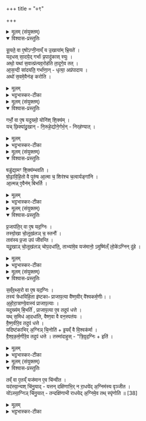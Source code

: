 +++
title = "०९"

+++


<details><summary>मूलम् (संयुक्तम्)</summary>

सू॒यते॒ वा ए॒षो॑ऽग्नी॒नाय्ँय उ॒खाया॑म्भ्रि॒यते॒ यद॒धस्सा॒दये॒द्गर्भाः॑ प्र॒पादु॑कास्स्यु॒रथो॒ यथा॑ स॒वात्प्र॑त्यव॒रोह॑ति ता॒दृगे॒व तदा॑स॒न्दी सा॑दयति॒ गर्भा॑णा॒न्धृत्या॒ अप्र॑पादा॒याथो॑ स॒वमे॒वैन॑ङ्करोति॒
</details>

<details open><summary>विश्वास-प्रस्तुतिः</summary>

सू॒यते॒ वा ए॒षो॑ऽग्नी॒नाय्ँ य उ॒खाया॑म् भ्रि॒यते॑ ।  
यद॒धस् सा॒दये॒द् गर्भाः॑ प्र॒पादु॑कास् स्युः ।  
अथो॒ यथा॑ स॒वात्प्र॑त्यव॒रोह॑ति ता॒दृगे॒व तत् ।  
आ॒स॒न्दी सा॑दयति॒ गर्भा॑णा॒न् - धृत्या॒ अप्र॑पादाय ।  
अथो॑ स॒वमे॒वैन॑ङ् करोति ।  
</details>

<details><summary>मूलम्</summary>

सू॒यते॒ वा ए॒षो॑ऽग्नी॒नाय्ँ य उ॒खाया॑म् भ्रि॒यते॑ ।  
यद॒धस् सा॒दये॒द् गर्भाः॑ प्र॒पादु॑कास् स्युः ।  
अथो॒ यथा॑ स॒वात्प्र॑त्यव॒रोह॑ति ता॒दृगे॒व तत् ।  
आ॒स॒न्दी सा॑दयति॒ गर्भा॑णा॒न् - धृत्या॒ अप्र॑पादाय ।  
अथो॑ स॒वमे॒वैन॑ङ् करोति ।  
</details>

<details><summary>भट्टभास्कर-टीका</summary>

1सूयते वा एष इत्यादि ॥ अग्नीनां मध्ये अयं भूयते उत्पद्यते ईश्वरो वा क्रियते तदिदं यदधस्सादयेत् गर्भाः प्रजानां प्रपादुकाः प्रपतनशीलास्स्युः । अपि च यथा सवात् ऐश्वर्यात्प्रत्यवरोहति प्रच्यवते तादृगेव तत् ईश्वरस्याधस्सादनात् । तस्मात् आसन्दी आसन्द्यां सादयति । 'सुपा सुलुक्' इति सप्तम्या अलुक् । प्रगृह्यत्वं व्यत्ययेन प्रवर्तते । तृतीया वा लुप्यते, 'स्थाल्या भुङ्क्ष्व' इतिवत् साधनत्वस्य विवक्षितत्वात् । गर्भाणां रक्षणाय अप्रपतनाय च तद्भवति । अथो अपि च सवं यज्ञवन्तं एवैनं करोति । यद्वा - यजमानमेवेश्वरं करोति ॥
</details>

<details><summary>मूलम् (संयुक्तम्)</summary>

गर्भो॒ वा ए॒ष यदुख्यो॒ योनि॑श्शि॒क्य॑य्ँयच्छि॒क्या॑दु॒खान्नि॒रूहे॒द्योने॒र्गर्भ॒न्निर्‌ह॑ण्या॒थ्...
</details>

<details open><summary>विश्वास-प्रस्तुतिः</summary>

गर्भो॒ वा ए॒ष यदुख्यो॒ योनि॑श् शि॒क्य॑म् ।  
यच् छि॒क्या॑दु॒खान् - नि॒रूहे॒द्योने॒र्गर्भ॒न् - निर्‌ह॑ण्यात् ।  
</details>

<details><summary>मूलम्</summary>

गर्भो॒ वा ए॒ष यदुख्यो॒ योनि॑श् शि॒क्य॑म् ।  
यच् छि॒क्या॑दु॒खान् - नि॒रूहे॒द्योने॒र्गर्भ॒न् - निर्‌ह॑ण्यात् ।  
</details>

<details><summary>भट्टभास्कर-टीका</summary>

2गर्भो वा इत्यादि ॥ गतम् । निरूहणमपनयनं निरूहणमकाल एव गर्भस्य निर्गमनम् । तस्मान्न निरूहेदिति ॥
</details>

<details><summary>मूलम् (संयुक्तम्)</summary>

षडु॑द्यामꣳ शि॒क्य॑म्भवति षोढाविहि॒तो वै [36]  
पुरु॑ष आ॒त्मा च॒ शिर॑श्च च॒त्वार्यङ्गा॑न्या॒त्मन्ने॒वैन॑म्बिभर्ति
</details>

<details open><summary>विश्वास-प्रस्तुतिः</summary>

षडु॑द्यामꣳ शि॒क्य॑म्भवति ।  
षो॒ढा॒वि॒हि॒तो वै पुरु॑ष आ॒त्मा च॒ शिर॑श्च च॒त्वार्यङ्गा॑नि ।  
आ॒त्मन्न् ए॒वैन॑म् बिभर्ति ।  
</details>

<details><summary>मूलम्</summary>

षडु॑द्यामꣳ शि॒क्य॑म्भवति ।  
षो॒ढा॒वि॒हि॒तो वै पुरु॑ष आ॒त्मा च॒ शिर॑श्च च॒त्वार्यङ्गा॑नि ।  
आ॒त्मन्न् ए॒वैन॑म् बिभर्ति ।  
</details>

<details><summary>भट्टभास्कर-टीका</summary>

3षडुद्याममिति ॥ निरूहणनिषेधविधिः । उद्यामाः पादाः । षोढाविहित इति षष्ट्प्रकारो विहितः । 'षष उत्वम्' इति षत्वष्टुत्वे । आत्मा शरीरं कण्ठादयः उपरिशिरः चत्वार्यङ्गानि द्वौ हस्तौ द्वौ पादौ षट्त्वान्वयादात्मन्येष धृतो भवत्युख्यः । शिक्यादिनिरूहणेन । तस्मान्न निरूहेदिति ॥
</details>

<details><summary>मूलम् (संयुक्तम्)</summary>

प्र॒जाप॑ति॒र्वा ए॒ष यद॒ग्निस्तस्यो॒खा चो॒लूख॑लञ्च॒ स्तनौ॒ ताव॑स्य प्र॒जा उप॑ जीवन्ति॒ यदु॒खाञ्चो॒लूख॑लञ्चोप॒दधा॑ति॒ ताभ्या॑मे॒व यज॑मानो॒ऽमुष्मि॑ल्ँलो॒के॑ऽग्निन्दु॑हे
</details>

<details open><summary>विश्वास-प्रस्तुतिः</summary>

प्र॒जाप॑ति॒र् वा ए॒ष यद॒ग्निः ।  
तस्यो॒खा चो॒लूख॑लञ् च॒ स्तनौ॑ ।  
ताव॑स्य प्र॒जा उप॑ जीवन्ति ।  
यदु॒खाञ् चो॒लूख॑लञ् चोप॒दधा॑ति॒, ताभ्या॑मे॒व यज॑मानो॒ ऽमुष्मि॑ल्ँ लो॒के॑ऽग्निन् दु॑हे ।  
</details>

<details><summary>मूलम्</summary>

प्र॒जाप॑ति॒र् वा ए॒ष यद॒ग्निः ।  
तस्यो॒खा चो॒लूख॑लञ् च॒ स्तनौ॑ ।  
ताव॑स्य प्र॒जा उप॑ जीवन्ति ।  
यदु॒खाञ् चो॒लूख॑लञ् चोप॒दधा॑ति॒, ताभ्या॑मे॒व यज॑मानो॒ ऽमुष्मि॑ल्ँ लो॒के॑ऽग्निन् दु॑हे ।  
</details>

<details><summary>भट्टभास्कर-टीका</summary>

4प्रजापतिर्वा इत्यादि ॥ उखोलूखलयोरुपधानविधिर्गतः । अभिमतसाधनयोर्बहुसाधनत्वात् । स्थानापेक्षं पुल्लिङ्गत्वम्, इतरथा नपुंसकस्य शेषप्रसङ्गात् ॥
</details>

<details><summary>मूलम् (संयुक्तम्)</summary>

सव्ँवथ्स॒रो वा ए॒ष यद॒ग्निस्तस्य॑ त्रेधाविहि॒ता इ॑ष्टकाᳶ प्राजाप॒त्या वै॑ष्ण॒वीः [37]  
वै॒श्व॒क॒र्म॒णीर॑होरा॒त्राण्ये॒वास्य॑ प्राजाप॒त्या यदुख्य॑म्बि॒भर्ति॑ प्राजाप॒त्या ए॒व तदुप॑ धत्ते॒ यथ्स॒मिध॑ आ॒दधा॑ति वैष्ण॒वा वै वन॒स्पत॑यो वैष्ण॒वीरे॒व तदुप॑ धत्ते॒ यदिष्ट॑काभिर॒ग्निञ्चि॒नोती॒यव्ँवै वि॒श्वक॑र्मा वैश्वकर्म॒णीरे॒व तदुप॑ धत्ते तस्मा॑दाहुस्त्रि॒वृद॒ग्निरिति॒
</details>

<details open><summary>विश्वास-प्रस्तुतिः</summary>

स॒व्ँव॒थ्स॒रो वा ए॒ष यद॒ग्निः ।  
तस्य॑ त्रेधाविहि॒ता इ॑ष्टकाᳶ प्राजाप॒त्या वै॑ष्ण॒वीर् वै॑श्वकर्म॒णीः। ।  
अ॒हो॒रा॒त्राण्ये॒वास्य॑ प्राजाप॒त्याः ।  
यदुख्य॑म् बि॒भर्ति॑ , प्राजाप॒त्या ए॒व तदुप॑ धत्ते ।  
यथ् स॒मिध॑ आ॒दधा॑ति, वैष्ण॒वा वै वन॒स्पत॑यः ।  
वै॒ष्ण॒वीरे॒व तदुप॑ धत्ते ।  
यदिष्ट॑काभिर् अ॒ग्निञ् चि॒नोति॑ + इ॒यव्ँ वै वि॒श्वक॑र्मा ।  
वै॒श्व॒क॒र्म॒णीरे॒व तदुप॑ धत्ते ।
तस्मा॑दाहुस् - "त्रि॒वृद॒ग्निः + इति॑ ।  
</details>

<details><summary>मूलम्</summary>

स॒व्ँव॒थ्स॒रो वा ए॒ष यद॒ग्निः ।  
तस्य॑ त्रेधाविहि॒ता इ॑ष्टकाᳶ प्राजाप॒त्या वै॑ष्ण॒वीर् वै॑श्वकर्म॒णीः। ।  
अ॒हो॒रा॒त्राण्ये॒वास्य॑ प्राजाप॒त्याः ।  
यदुख्य॑म् बि॒भर्ति॑ , प्राजाप॒त्या ए॒व तदुप॑ धत्ते ।  
यथ् स॒मिध॑ आ॒दधा॑ति, वैष्ण॒वा वै वन॒स्पत॑यः ।  
वै॒ष्ण॒वीरे॒व तदुप॑ धत्ते ।  
यदिष्ट॑काभिर् अ॒ग्निञ् चि॒नोति॑ + इ॒यव्ँ वै वि॒श्वक॑र्मा ।  
वै॒श्व॒क॒र्म॒णीरे॒व तदुप॑ धत्ते ।
तस्मा॑दाहुस् - "त्रि॒वृद॒ग्निः + इति॑ ।  
</details>

<details><summary>भट्टभास्कर-टीका</summary>

5संवत्सरो वा इत्यादि - त्रेधाविहिताः प्राजापत्याः वैष्णव्यः वैश्वकर्मण्यः । 'वा छन्दसि' इति पूर्वसवर्णदीर्घत्वम् । तत्राहोरात्राणि प्राजापत्या इष्टकाः, तेषां प्राजापत्यत्वात् । तत्र उख्यभरणेन ता उपहिता भवन्ति । तावत्कालोपासनमेव उपधानं उपचर्यते । समिधामैदुम्बरीणामाधानेन वैष्णव्य इष्टका उपहिता भवन्ति, वनस्पतीनां वैष्णवत्वात् । इष्टकाभिः मृद्विकारभूताभिः चयनेन वैश्वकर्मण्य उपहिता भवन्ति, पृथिव्या विश्वकर्मत्वात् । तस्मात्त्रिवृत्त्रिवृतोग्निरिति ब्रह्मवादिन आहुः । 'त्रिचक्रादीनामन्तः' इत्युत्तरपदान्तोदात्तत्वम् ॥
</details>

<details><summary>मूलम् (संयुक्तम्)</summary>

तव्ँवा ए॒तय्ँयज॑मान ए॒व चि॑न्वीत॒ यद॑स्या॒न्यश्चि॑नु॒याद्यत्तन्दक्षि॑णाभि॒र्न रा॒धये॑द॒ग्निम॑स्य वृञ्जीत॒ यो॑ऽस्या॒ग्निञ्चि॑नु॒यात्तन्दक्षि॑णाभी राधयेद॒ग्निमे॒व तथ्स्पृ॑णोति ॥ [38]  
</details>

<details open><summary>विश्वास-प्रस्तुतिः</summary>

तव्ँ वा ए॒तय्ँ यज॑मान ए॒व चि॑न्वीत ।  
यद॑स्या॒न्यश् चि॑नु॒याद् - यत्तन् दक्षि॑णाभि॒र् न रा॒धये॑द् अ॒ग्निम॑स्य वृञ्जीत ।  
यो॑ऽस्या॒ग्निञ् चि॑नु॒यात् - तन्दक्षि॑णाभी राधयेद् अ॒ग्निमे॒व तथ् स्पृ॑णोति ॥ [38]  
</details>

<details><summary>मूलम्</summary>

तव्ँ वा ए॒तय्ँ यज॑मान ए॒व चि॑न्वीत ।  
यद॑स्या॒न्यश् चि॑नु॒याद् - यत्तन् दक्षि॑णाभि॒र् न रा॒धये॑द् अ॒ग्निम॑स्य वृञ्जीत ।  
यो॑ऽस्या॒ग्निञ् चि॑नु॒यात् - तन्दक्षि॑णाभी राधयेद् अ॒ग्निमे॒व तथ् स्पृ॑णोति ॥ [38]  
</details>

<details><summary>भट्टभास्कर-टीका</summary>

6तं वा एतमिति ॥ चयनव्यापारं यजमान एव कुर्यात् अध्वर्युरेव मन्त्रान् ब्रूयादिति । अन्यकर्तृकत्वे दोषमाह - यदस्येति । यदन्यश्चिनुयात् तं यदि दक्षिणाभिः प्रभूताभिः न राधयेत् न तोषयेत् सोस्याग्निः अग्निफलानि वृञ्जीत हरेत् । तस्मान्नान्यश्चिनुयात् स्वयमेव चिन्वीतेति । योस्येति पक्षान्तरमनुज्ञायते । तस्मात् स्वयं वाऽन्योवेति विकल्पः । यदा त्वन्यश्चिनोति तं दक्षिणाभिः प्रभूताभिः भृशं राधयेत् । अग्निमेव तेन स्पृणोति प्रीणयति । स्पृ प्रीतौ । अल्पदक्षिणात्वे चेतुरेव फलं स्यात् ॥

इति पञ्चमे षष्ठे नवमोनुवाकः ।  
</details>
